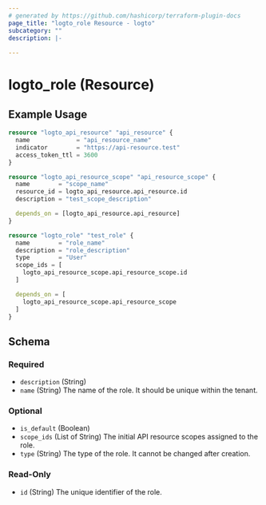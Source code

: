 ```yaml
---
# generated by https://github.com/hashicorp/terraform-plugin-docs
page_title: "logto_role Resource - logto"
subcategory: ""
description: |-
  
---
```


# logto_role (Resource)



## Example Usage

```terraform
resource "logto_api_resource" "api_resource" {
  name             = "api_resource_name"
  indicator        = "https://api-resource.test"
  access_token_ttl = 3600
}

resource "logto_api_resource_scope" "api_resource_scope" {
  name        = "scope_name"
  resource_id = logto_api_resource.api_resource.id
  description = "test_scope_description"

  depends_on = [logto_api_resource.api_resource]
}

resource "logto_role" "test_role" {
  name        = "role_name"
  description = "role_description"
  type        = "User"
  scope_ids = [
    logto_api_resource_scope.api_resource_scope.id
  ]

  depends_on = [
    logto_api_resource_scope.api_resource_scope
  ]
}
```

<!-- schema generated by tfplugindocs -->
## Schema

### Required

- `description` (String)
- `name` (String) The name of the role. It should be unique within the tenant.

### Optional

- `is_default` (Boolean)
- `scope_ids` (List of String) The initial API resource scopes assigned to the role.
- `type` (String) The type of the role. It cannot be changed after creation.

### Read-Only

- `id` (String) The unique identifier of the role.
